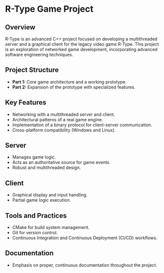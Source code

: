 # R-Type Game Project

## Overview
R-Type is an advanced C++ project focused on developing a multithreaded server and a graphical client for the legacy video game R-Type. This project is an exploration of networked game development, incorporating advanced software engineering techniques.

## Project Structure
- **Part 1:** Core game architecture and a working prototype.
- **Part 2:** Expansion of the prototype with specialized features.

## Key Features
- Networking with a multithreaded server and client.
- Architectural patterns of a real game engine.
- Implementation of a binary protocol for client-server communication.
- Cross-platform compatibility (Windows and Linux).

## Server
- Manages game logic.
- Acts as an authoritative source for game events.
- Robust and multithreaded design.

## Client
- Graphical display and input handling.
- Partial game logic execution.

## Tools and Practices
- CMake for build system management.
- Git for version control.
- Continuous Integration and Continuous Deployment (CI/CD) workflows.

## Documentation
- Emphasis on proper, continuous documentation throughout the project.
